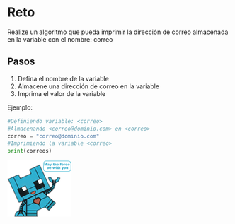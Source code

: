 # Reto  

Realize un algoritmo que pueda imprimir la dirección de correo almacenada en la variable con el nombre: correo

  ## Pasos
  1. Defina el nombre de la variable <correo>
  2. Almacene una dirección de correo en la variable
  3. Imprima el valor de la variable <correo> 

 

 Ejemplo:
```python
#Definiendo variable: <correo>
#Almacenando <correo@dominio.com> en <correo>
correo = "correo@dominio.com"
#Imprimiendo la variable <correo>
print(correos)
```


 
  ![](assets/tecsuxf.png)
  
  